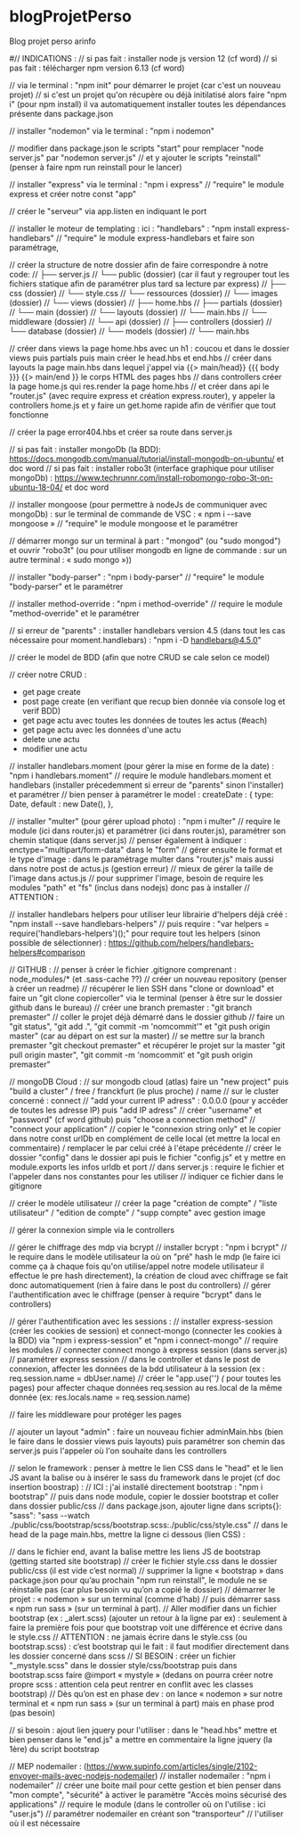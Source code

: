# blogProjetPerso
Blog projet perso arinfo

#// INDICATIONS :
// si pas fait : installer node js version 12 (cf word)
// si pas fait : télécharger npm version 6.13 (cf word)

// via le terminal : "npm init" pour démarrer le projet (car c'est un nouveau projet)
// si c'est un projet qu'on récupère ou déjà initilatisé alors faire "npm i" (pour npm install) il va automatiquement installer toutes les dépendances présente dans package.json

// installer "nodemon" via le terminal : "npm i nodemon"

// modifier dans package.json le scripts "start" pour remplacer "node server.js" par "nodemon server.js" 
// et y ajouter le scripts "reinstall" (penser à faire npm run reinstall pour le lancer)

// installer "express" via le terminal : "npm i express"
// "require" le module express et créer notre const "app"

// créer le "serveur" via app.listen en indiquant le port

// installer le moteur de templating : ici : "handlebars" : "npm install express-handlebars"
// "require" le module express-handlebars et faire son paramétrage,

// créer la structure de notre dossier afin de faire correspondre à notre code:
// ├── server.js
// └── public (dossier) (car il faut y regrouper tout les fichiers statique afin de paramétrer plus tard sa lecture par express)
//          ├── css (dossier)
//              └── style.css
//          └── ressources (dossier)
//              └── images (dossier)
// └── views (dossier)
//          ├── home.hbs
//          ├── partials (dossier)
//              └── main (dossier)
//          └── layouts (dossier)
//              └── main.hbs
// └── middleware (dossier)
// └── api (dossier)
//          ├── controllers (dossier)
//          └── database (dossier)
//              └── models (dossier)
//          └── main.hbs

// créer dans views la page home.hbs avec un h1 : coucou et dans le dossier views puis partials puis main créer le head.hbs et end.hbs
// créer dans layouts la page main.hbs dans lequel j'appel via {{> main/head}} {{{ body }}} {{> main/end }} le corps HTML des pages hbs
// dans controllers créer la page home.js qui res.render la page home.hbs 
// et créer dans api le "router.js" (avec require express et création express.router), y appeler la controllers home.js et y faire un get.home rapide afin de vérifier que tout fonctionne

// créer la page error404.hbs et créer sa route dans server.js

// si pas fait : installer mongoDb (la BDD): https://docs.mongodb.com/manual/tutorial/install-mongodb-on-ubuntu/ et doc word 
// si pas fait : installer robo3t (interface graphique pour utiliser mongoDb) : https://www.techrunnr.com/install-robomongo-robo-3t-on-ubuntu-18-04/ et doc word

// installer mongoose (pour permettre à nodeJs de communiquer avec mongoDb) : sur le terminal de commande de VSC : « npm i --save mongoose » 
// "require" le module mongoose et le paramétrer

// démarrer mongo sur un terminal à part : "mongod" (ou "sudo mongod") et ouvrir "robo3t" (ou pour utiliser mongodb en ligne de commande : sur un autre terminal : « sudo mongo »))

// installer "body-parser" : "npm i body-parser"
// "require" le module "body-parser" et le paramétrer

// installer method-override : "npm i method-override"
// require le module "method-override" et le paramétrer

// si erreur de "parents" : installer handlebars version 4.5 (dans tout les cas nécessaire pour moment.handlebars) : "npm i -D handlebars@4.5.0"

// créer le model de BDD (afin que notre CRUD se cale selon ce model)

// créer notre CRUD :
 - get page create
 - post page create (en verifiant que recup bien donnée via console log et verif BDD)
 - get page actu avec toutes les données de toutes les actus (#each)
 - get page actu avec les données d'une actu
 - delete une actu
 - modifier une actu

// installer handlebars.moment (pour gérer la mise en forme de la date) : "npm i handlebars.moment"
// require le module handlebars.moment et handlebars (installer précedemment si erreur de "parents" sinon l'installer) et paramétrer
// bien penser à paramétrer le model :
    createDate : {
        type: Date,
        default : new Date(),
    },

// installer "multer" (pour gérer upload photo) : "npm i multer"
// require le module (ici dans router.js) et paramétrer (ici dans router.js), paramétrer son chemin statique (dans server.js)
// penser également à indiquer : enctype="multipart/form-data" dans le "form"
// gérer ensuite le format et le type d'image : dans le paramétrage multer dans "router.js" mais aussi dans notre post de actus.js (gestion erreur)
// mieux de gérer la taille de l'image dans actus.js
// pour supprimer l'image, besoin de require les modules "path" et "fs" (inclus dans nodejs) donc pas à installer
// ATTENTION : 

// installer handlebars helpers pour utiliser leur librairie d'helpers déjà créé : "npm install --save handlebars-helpers"
// puis require : "var helpers = require('handlebars-helpers')();" pour require tout les helpers (sinon possible de sélectionner) : https://github.com/helpers/handlebars-helpers#comparison

// GITHUB : 
// penser à créer le fichier .gitignore comprenant : node_modules/* (et .sass-cache ??)
// créer un nouveau repository (penser à créer un readme)
// récupérer le lien SSH dans "clone or download" et faire un "git clone copiercoller" via le terminal (penser à être sur le dossier github dans le bureau)
// créer une branch premaster : "git branch premaster"
// coller le projet déjà démarré dans le dossier github
// faire un "git status", "git add .", "git commit -m 'nomcommit'" et "git push origin master" (car au départ on est sur la master)
// se mettre sur la branch premaster "git checkout premaster" et récupérer le projet sur la master "git pull origin master", "git commit -m 'nomcommit' et "git push origin premaster"

// mongoDB Cloud : 
// sur mongodb cloud (atlas) faire un "new project" puis "build a cluster" / free / franckfurt (le plus proche) / name 
// sur le cluster concerné : connect
// "add your current IP adress" : 0.0.0.0 (pour y accéder de toutes les adresse IP) puis "add IP adress"
// créer "username" et "password" (cf word github) puis "choose a connection method"
// "connect your application"
// copier le "connexion string only" et le copier dans notre const urlDb en complément de celle local (et mettre la local en commentaire) / remplacer le <password> par celui créé à l'étape précédente
// créer le dossier "config" dans le dossier api puis le fichier "config.js" et y mettre en  module.exports les infos urldb et port
// dans server.js : require le fichier et l'appeler dans nos constantes pour les utiliser
// indiquer ce fichier dans le gitignore


// créer le modèle utilisateur
// créer la page "création de compte" / "liste utilisateur" / "edition de compte" / "supp compte" avec gestion image

// gérer la connexion simple via le controllers

// gérer le chiffrage des mdp via bcrypt
// installer bcrypt : "npm i bcrypt"
// le require dans le modèle utilisateur la où on "pré" hash le mdp (le faire ici comme ça à chaque fois qu'on utilise/appel notre modele utilisateur il effectue le pre hash directement), la création de cloud avec chiffrage se fait donc automatiquement (rien à faire dans le post du controllers)
// gérer l'authentification avec le chiffrage (penser à require "bcrypt" dans le controllers)

// gérer l'authentification avec les sessions :
// installer express-session (créer les cookies de session) et connect-mongo (connecter les cookies à la BDD) via "npm i express-session" et "npm i connect-mongo"
// require les modules
// connecter connect mongo à express session (dans server.js)
// paramétrer express session
// dans le controller et dans le post de connexion, affecter les données de la bdd utilisateur à la session (ex : req.session.name = dbUser.name)
// créer le "app.use('*') (* pour toutes les pages) pour affecter chaque données req.session au res.local de la même donnée (ex: res.locals.name = req.session.name)

// faire les middleware pour protéger les pages

// ajouter un layout "admin" : faire un nouveau fichier adminMain.hbs (bien le faire dans le dossier views puis layouts) puis paramétrer son chemin das server.js puis l'appeler où l'on souhaite dans les controllers

// selon le framework : penser à mettre le lien CSS dans le "head" et le lien JS avant la balise </body> ou à insérer le sass du framework dans le projet (cf doc insertion boostrap) :
// ICI : j'ai installé directement bootstrap : "npm i bootstrap"
// puis dans node module, copier le dossier bootstrap et coller dans dossier public/css
// dans package.json, ajouter ligne dans scripts{}:
"sass": "sass --watch ./public/css/bootstrap/scss/bootstrap.scss:./public/css/style.css"
// dans le head de la page main.hbs, mettre la ligne ci dessous (lien CSS) : 
<!-- "<link rel="stylesheet" href="public/css/style.css">" -->
// dans le fichier end, avant la balise </body> mettre les liens JS de bootstrap (getting started site bootstrap)
// créer le fichier style.css dans le dossier public/css (il est vide c’est normal)
// supprimer la ligne « bootstrap » dans package.json pour qu’au prochain "npm run reinstall", le module ne se réinstalle pas (car plus besoin vu qu’on a copié le dossier)
// démarrer le projet : « nodemon » sur un terminal (comme d’hab)
// puis démarrer sass « npm run sass » (sur un terminal à part). 
// Aller modifier dans un fichier bootstrap (ex : _alert.scss) (ajouter un retour à la ligne par ex) : seulement à faire la première fois pour que bootstrap voit une différence et écrive dans le style.css
// ATTENTION : ne jamais écrire dans le style.css (ou bootstrap.scss) : c’est bootstrap qui le fait : il faut modifier directement dans les dossier concerné dans scss
// SI BESOIN : créer un fichier "_mystyle.scss" dans le dossier style/css/bootstrap puis dans bootstrap.scss faire @import « mystyle » (dedans on pourra créer notre propre scss : attention cela peut rentrer en conflit avec les classes bootstrap)
// Dès qu’on est en phase dev : on lance « nodemon » sur notre terminal et « npm run sass » (sur un terminal à part) mais en phase prod (pas besoin) 

// si besoin : ajout lien jquery pour l'utiliser : 
dans le "head.hbs" mettre 
    <!-- "<script src="https://ajax.googleapis.com/ajax/libs/jquery/3.4.1/jquery.min.js"></script>" -->
et bien penser dans le "end.js" a mettre en commentaire la ligne jquery (la 1ère) du script bootstrap



// MEP nodemailer : (https://www.supinfo.com/articles/single/2102-envoyer-mails-avec-nodejs-nodemailer)
// installer nodemailer : "npm i nodemailer"
// créer une boite mail pour cette gestion et bien penser dans "mon compte", "sécurité" à activer le paramètre "Accès moins sécurisé des applications" 
// require le module (dans le controller où on l'utilise : ici "user.js")
// paramétrer nodemailer en créant son "transporteur"
// l'utiliser où il est nécessaire

